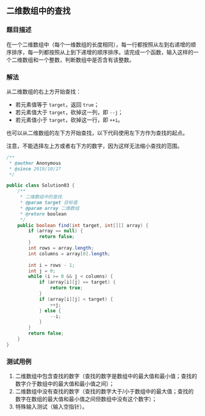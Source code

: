 ## 二维数组中的查找

### 题目描述
在一个二维数组中（每个一维数组的长度相同），每一行都按照从左到右递增的顺序排序，每一列都按照从上到下递增的顺序排序。请完成一个函数，输入这样的一个二维数组和一个整数，判断数组中是否含有该整数。


### 解法
从二维数组的右上方开始查找：
- 若元素值等于 `target`，返回 `true`；
- 若元素值大于 `target`，砍掉这一列，即 `--j`；
- 若元素值小于 `target`，砍掉这一行，即 `++i`。

也可以从二维数组的左下方开始查找，以下代码使用左下方作为查找的起点。

注意，不能选择左上方或者右下方的数字，因为这样无法缩小查找的范围。

```java
/**
 * @author Anonymous
 * @since 2019/10/27
 */

public class Solution03 {
    /**
     * 二维数组中的查找
     * @param target 目标值
     * @param array 二维数组
     * @return boolean
     */
    public boolean find(int target, int[][] array) {
        if (array == null) {
            return false;
        }
        int rows = array.length;
        int columns = array[0].length;
        
        int i = rows - 1;
        int j = 0;
        while (i >= 0 && j < columns) {
            if (array[i][j] == target) {
                return true;
            }
            if (array[i][j] < target) {
                ++j;
            } else {
                --i;
            }
        }
        return false;
    }
}
```

### 测试用例
1. 二维数组中包含查找的数字（查找的数字是数组中的最大值和最小值；查找的数字介于数组中的最大值和最小值之间）；
2. 二维数组中没有查找的数字（查找的数字大于/小于数组中的最大值；查找的数字在数组的最大值和最小值之间但数组中没有这个数字）；
3. 特殊输入测试（输入空指针）。